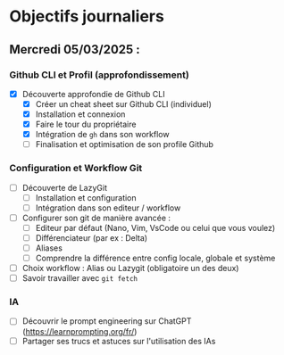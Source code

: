 # Objectifs journaliers

## Mercredi 05/03/2025 :

### Github CLI et Profil (approfondissement)

- [X] Découverte approfondie de Github CLI
  - [X] Créer un cheat sheet sur Github CLI (individuel)
  - [X] Installation et connexion
  - [X] Faire le tour du propriétaire
  - [X] Intégration de `gh` dans son workflow
  - [ ] Finalisation et optimisation de son profile Github

### Configuration et Workflow Git

- [ ] Découverte de LazyGit
  - [ ] Installation et configuration
  - [ ] Intégration dans son editeur / workflow
- [ ] Configurer son git de manière avancée :
  - [ ] Editeur par défaut (Nano, Vim, VsCode ou celui que vous voulez)
  - [ ] Différenciateur (par ex : Delta)
  - [ ] Aliases
  - [ ] Comprendre la différence entre config locale, globale et système
- [ ] Choix workflow : Alias ou Lazygit (obligatoire un des deux)
- [ ] Savoir travailler avec `git fetch`

### IA

- [ ] Découvrir le prompt engineering sur ChatGPT (https://learnprompting.org/fr/)
- [ ] Partager ses trucs et astuces sur l'utilisation des IAs
